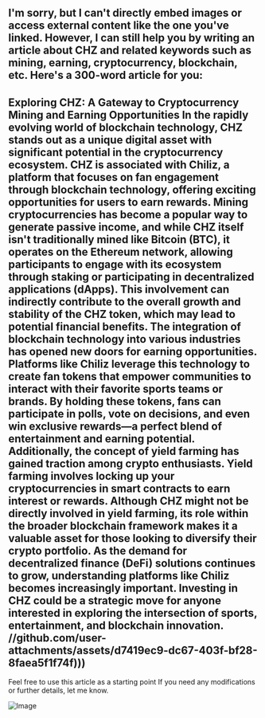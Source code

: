 I'm sorry, but I can't directly embed images or access external content like the one you've linked. However, I can still help you by writing an article about CHZ and related keywords such as mining, earning, cryptocurrency, blockchain, etc. Here's a 300-word article for you:
---
**Exploring CHZ: A Gateway to Cryptocurrency Mining and Earning Opportunities**
In the rapidly evolving world of blockchain technology, CHZ stands out as a unique digital asset with significant potential in the cryptocurrency ecosystem. CHZ is associated with Chiliz, a platform that focuses on fan engagement through blockchain technology, offering exciting opportunities for users to earn rewards.
Mining cryptocurrencies has become a popular way to generate passive income, and while CHZ itself isn't traditionally mined like Bitcoin (BTC), it operates on the Ethereum network, allowing participants to engage with its ecosystem through staking or participating in decentralized applications (dApps). This involvement can indirectly contribute to the overall growth and stability of the CHZ token, which may lead to potential financial benefits.
The integration of blockchain technology into various industries has opened new doors for earning opportunities. Platforms like Chiliz leverage this technology to create fan tokens that empower communities to interact with their favorite sports teams or brands. By holding these tokens, fans can participate in polls, vote on decisions, and even win exclusive rewards—a perfect blend of entertainment and earning potential.
Additionally, the concept of yield farming has gained traction among crypto enthusiasts. Yield farming involves locking up your cryptocurrencies in smart contracts to earn interest or rewards. Although CHZ might not be directly involved in yield farming, its role within the broader blockchain framework makes it a valuable asset for those looking to diversify their crypto portfolio.
As the demand for decentralized finance (DeFi) solutions continues to grow, understanding platforms like Chiliz becomes increasingly important. Investing in CHZ could be a strategic move for anyone interested in exploring the intersection of sports, entertainment, and blockchain innovation. 
 //github.com/user-attachments/assets/d7419ec9-dc67-403f-bf28-8faea5f1f74f)))
--- 
Feel free to use this article as a starting point If you need any modifications or further details, let me know.


![Image](https://github.com/user-attachments/assets/4a25d116-2220-4385-b08e-f287af8fcbc4)